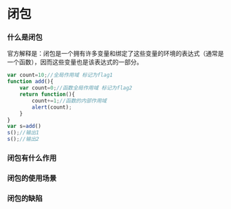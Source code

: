 # 闭包

### 什么是闭包

官方解释是：闭包是一个拥有许多变量和绑定了这些变量的环境的表达式（通常是一个函数），因而这些变量也是该表达式的一部分。
```js
var count=10;//全局作用域 标记为flag1
function add(){
    var count=0;//函数全局作用域 标记为flag2
    return function(){
        count+=1;//函数的内部作用域
        alert(count);
    }
}
var s=add()
s();//输出1
s();//输出2
```
### 闭包有什么作用
### 闭包的使用场景
### 闭包的缺陷
